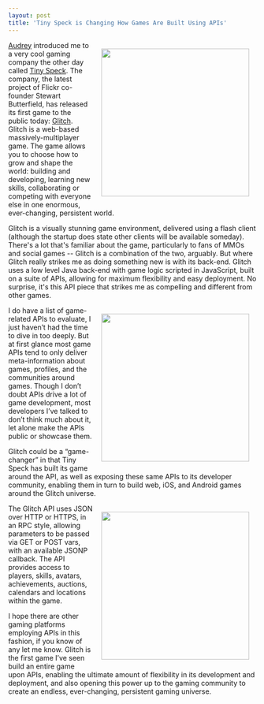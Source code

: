 ```yaml
---
layout: post
title: 'Tiny Speck is Changing How Games Are Built Using APIs'
---
```

<p><a href="http://www.glitch.com/"><img style="padding: 15px;" src="http://kinlane-productions.s3.amazonaws.com/api-evangelist/glitch/glitch-logo.png" alt="" width="300" align="right" /></a></p>
<p><a title="Audrey Watters" href="http://www.hackeducation.com/">Audrey</a> introduced me to a very cool gaming company the other day called <a title="Tiny Speck" href="http://tinyspeck.com/">Tiny Speck</a>.  The company, the latest project of Flickr co-founder Stewart Butterfield, has released its first game to the public today:  <a title="Glitch" href="http://www.glitch.com/">Glitch</a>.  Glitch is a web-based massively-multiplayer game. The game allows you to choose how to grow and shape the world: building and developing, learning new skills, collaborating or competing with everyone else in one enormous, ever-changing, persistent world.</p>
<p>Glitch is a visually stunning game environment, delivered using a flash client (although the startup does state other clients will be available someday).  There's a lot that's familiar about the game, particularly to fans of MMOs and social games -- Glitch is a combination of the two, arguably.  But where Glitch really strikes me as doing something new is with its back-end.  Glitch uses a low level Java back-end with game logic scripted in JavaScript, built on a suite of APIs, allowing for maximum flexibility and easy deployment.  No surprise, it's this API piece that strikes me as compelling and different from other games.</p>
<p><a href="http://www.glitch.com/"><img style="padding: 15px;" src="http://kinlane-productions.s3.amazonaws.com/api-evangelist/glitch/glitch-universe-1.jpg" alt="" width="300" align="right" /></a></p>
<p>I do have a list of game-related APIs to evaluate, I just haven&rsquo;t had the time to dive in too deeply. But at first glance most game APIs tend to only deliver meta-information about games, profiles, and the communities around games.  Though I don&rsquo;t doubt APIs drive a lot of game development, most developers I&rsquo;ve talked to don&rsquo;t think much about it, let alone make the APIs public or showcase them.</p>
<p>Glitch could be a &ldquo;game-changer&rdquo; in that Tiny Speck has built its game around the API, as well as exposing these same APIs to its developer community, enabling them in turn to build web, iOS, and Android games around the Glitch universe.</p>
<p><a href="http://www.glitch.com/"><img style="padding: 15px;" src="http://kinlane-productions.s3.amazonaws.com/api-evangelist/glitch/glitch-universe-2.jpg" alt="" width="300" align="right" /></a></p>
<p>The Glitch API uses JSON over HTTP or HTTPS, in an RPC style, allowing parameters to be passed via GET or POST vars, with an available JSONP callback.  The API provides access to players, skills, avatars, achievements, auctions, calendars and locations within the game.</p>
<p>I hope there are other gaming platforms employing APIs in this fashion, if you know of any let me know.  Glitch is the first game I&rsquo;ve seen build an entire game upon APIs, enabling the ultimate amount of flexibility in its development and deployment, and also opening this power up to the gaming community to create an endless, ever-changing, persistent gaming universe.</p>
